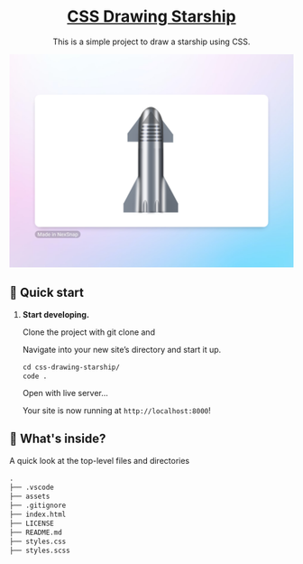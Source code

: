 <h1 align="center">
  <a href="https://rwietter.github.io/css-drawing-starship/">CSS Drawing Starship</a>
</h1>

<p align="center">
This is a simple project to draw a starship using CSS.
</p>

<div align="center">
  <img src="./assets/NexSnap-Mar-13-2023_08-43-56_PM.png" alt="Starship" />
</div>

## 🚀 Quick start

1.  **Start developing.**

    Clone the project with git clone and

    Navigate into your new site’s directory and start it up.

    ```shell
    cd css-drawing-starship/
    code .
    ```

    Open with live server...

    Your site is now running at `http://localhost:8000`!


## 🧐 What's inside?

A quick look at the top-level files and directories

    .
    ├── .vscode
    ├── assets
    ├── .gitignore
    ├── index.html
    ├── LICENSE
    ├── README.md
    ├── styles.css
    ├── styles.scss
